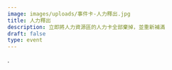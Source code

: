 ```yaml
---
image: images/uploads/事件卡-人力釋出.jpg
title: 人力釋出
description: 立即將人力資源區的人力卡全部棄掉，並重新補滿
draft: false
type: event
---
```

.